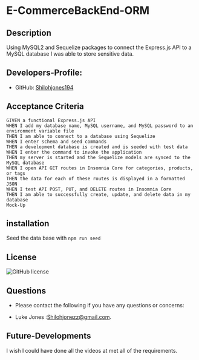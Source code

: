  # E-CommerceBackEnd-ORM


## Description

Using MySQL2 and Sequelize packages to connect the Express.js API to a MySQL database I was able to store sensitive data. 

## Developers-Profile:

* GitHub: [Shilohjones194](https://github.com/Shilohjones194)


## Acceptance Criteria
```
GIVEN a functional Express.js API
WHEN I add my database name, MySQL username, and MySQL password to an environment variable file
THEN I am able to connect to a database using Sequelize
WHEN I enter schema and seed commands
THEN a development database is created and is seeded with test data
WHEN I enter the command to invoke the application
THEN my server is started and the Sequelize models are synced to the MySQL database
WHEN I open API GET routes in Insomnia Core for categories, products, or tags
THEN the data for each of these routes is displayed in a formatted JSON
WHEN I test API POST, PUT, and DELETE routes in Insomnia Core
THEN I am able to successfully create, update, and delete data in my database
Mock-Up
```


## installation
Seed the data base with `npm run seed`


## License

![GitHub license](https://img.shields.io/badge/license-MIT-blue.svg)



## Questions

* Please contact the following if you have any questions or concerns:

* Luke Jones :[Shilohjonezz@gmail.com](mailto:Shilohjonezz@gmail.com).


## Future-Developments

I wish I could have done all the videos at met all of the requirements.


